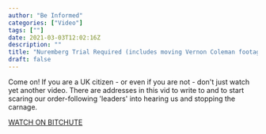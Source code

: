 ```yaml
---
author: "Be Informed"
categories: ["Video"]
tags: [""]
date: 2021-03-03T12:02:16Z
description: ""
title: "Nuremberg Trial Required (includes moving Vernon Coleman footage)"
draft: false
---
```


Come on! If you are a UK citizen - or even if you are not - don't just  watch yet another video. There are addresses in this vid to write to and to start scaring our order-following 'leaders' into hearing us and  stopping the carnage.  

[WATCH ON BITCHUTE](https://www.bitchute.com/video/dfwZLu3sXryC/)